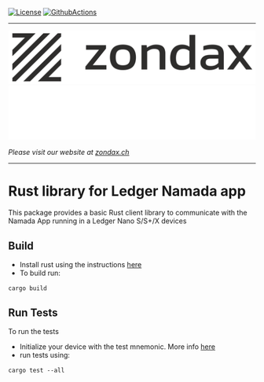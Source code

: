 [![License](https://img.shields.io/badge/License-Apache%202.0-blue.svg)](https://opensource.org/licenses/Apache-2.0)
[![GithubActions](https://github.com/Zondax/ledger-namada/actions/workflows/main.yml/badge.svg)](https://github.com/Zondax/ledger-namada/blob/main/.github/workflows/main.yaml)

---

![zondax_light](../docs/zondax_light.png#gh-light-mode-only)
![zondax_dark](../docs/zondax_dark.png#gh-dark-mode-only)

_Please visit our website at [zondax.ch](https://www.zondax.ch)_

---

# Rust library for Ledger Namada app

This package provides a basic Rust client library to communicate with the Namada App running in a Ledger Nano S/S+/X devices

## Build

- Install rust using the instructions [here](https://www.rust-lang.org/tools/install)
- To build run:
```shell script
cargo build
```

## Run Tests
To run the tests

- Initialize your device with the test mnemonic. More info [here](https://github.com/zondax/ledger-namada#how-to-prepare-your-development-device)
- run tests using:
```shell script
cargo test --all
```
